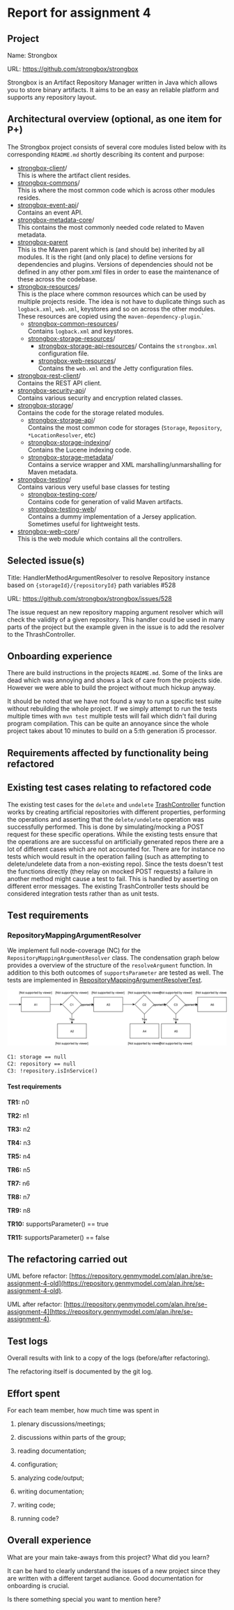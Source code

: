 # Report for assignment 4

## Project

Name: Strongbox

URL: https://github.com/strongbox/strongbox

Strongbox is an Artifact Repository Manager written in Java which allows you to store binary artifacts. It aims to be an easy an reliable platform and supports any repository layout.

## Architectural overview (optional, as one item for P+)

The Strongbox project consists of several core modules listed below with its corresponding `README.md` shortly describing its content and purpose: 

- [strongbox-client](https://github.com/strongbox/strongbox/tree/master/strongbox-client)/  
This is where the artifact client resides.
- [strongbox-commons](https://github.com/strongbox/strongbox/tree/master/strongbox-commons)/  
This is where the most common code which is across other modules resides.
- [strongbox-event-api](https://github.com/strongbox/strongbox/tree/master/strongbox-event-api)/  
Contains an event API.
- [strongbox-metadata-core](https://github.com/strongbox/strongbox/tree/master/strongbox-metadata-core)/  
This contains the most commonly needed code related to Maven metadata.
- [strongbox-parent](https://github.com/strongbox/strongbox-parent/tree/master)  
This is the Maven parent which is (and should be) inherited by all modules. It is the right (and only place) to define versions for dependencies and plugins. Versions of dependencies should not be defined in any other pom.xml files in order to ease the maintenance of these across the codebase.
- [strongbox-resources](https://github.com/strongbox/strongbox/tree/master/strongbox-resources)/  
This is the place where common resources which can be used by multiple projects reside. The idea is not have to duplicate things such as `logback.xml`, `web.xml`, keystores and so on across the other modules. These resources are copied using the `maven-dependency-plugin`.`
  - [strongbox-common-resources](https://github.com/strongbox/strongbox/tree/master/strongbox-resources/strongbox-common-resources)/  
Contains `logback.xml` and keystores.
  - [strongbox-storage-resources](https://github.com/strongbox/strongbox/tree/master/strongbox-resources/strongbox-storage-resources)/  
    - [strongbox-storage-api-resources](https://github.com/strongbox/strongbox/tree/master/strongbox-resources/strongbox-storage-resources/strongbox-storage-api-resources)/
Contains the `strongbox.xml` configuration file.
    - [strongbox-web-resources](https://github.com/strongbox/strongbox/tree/master/strongbox-resources/strongbox-web-resources)/  
Contains the `web.xml` and the Jetty configuration files.
- [strongbox-rest-client](https://github.com/strongbox/strongbox/tree/master/strongbox-rest-client)/  
Contains the REST API client.
- [strongbox-security-api](https://github.com/strongbox/strongbox/tree/master/strongbox-security-api)/  
Contains various security and encryption related classes.
- [strongbox-storage](https://github.com/strongbox/strongbox/tree/master/strongbox-storage)/  
Contains the code for the storage related modules.
  - [strongbox-storage-api](https://github.com/strongbox/strongbox/tree/master/strongbox-storage/strongbox-storage-api)/  
Contains the most common code for storages (`Storage`, `Repository`, `*LocationResolver`, etc)
  - [strongbox-storage-indexing](https://github.com/strongbox/strongbox/tree/master/strongbox-storage/strongbox-storage-indexing)/  
Contains the Lucene indexing code.
  - [strongbox-storage-metadata](https://github.com/strongbox/strongbox/tree/master/strongbox-storage/strongbox-storage-metadata)/  
Contains a service wrapper and XML marshalling/unmarshalling for Maven metadata.
- [strongbox-testing](https://github.com/strongbox/strongbox/tree/master/strongbox-testing)/  
Contains various very useful base classes for testing
  - [strongbox-testing-core](https://github.com/strongbox/strongbox/tree/master/strongbox-testing/strongbox-testing-core)/  
Contains code for generation of valid Maven artifacts.
  - [strongbox-testing-web](https://github.com/strongbox/strongbox/tree/master/strongbox-testing/strongbox-testing-web)/  
Contains a dummy implementation of a Jersey application. Sometimes useful for lightweight tests.
- [strongbox-web-core](https://github.com/strongbox/strongbox/tree/master/strongbox-web-core)/  
This is the web module which contains all the controllers.

## Selected issue(s)

Title: HandlerMethodArgumentResolver to resolve Repository instance based on `{storageId}/{repositoryId}` path variables #528

URL: https://github.com/strongbox/strongbox/issues/528

The issue request an new repository mapping argument resolver which will check the validity of a given repository. This handler could be used in many parts of the project but the example given in the issue is to add the resolver to the ThrashController.

## Onboarding experience

There are build instructions in the projects `README.md`. Some of the links are dead which was annoying and shows a lack of care from the projects side. However we were able to build the project without much hickup anyway.

It should be noted that we have not found a way to run a specific test suite 
without rebuilding the whole project. If we simply attempt to run the tests 
multiple times with `mvn test` multiple tests will fail which didn't fail during
program compilation. This can be quite an annoyance since the whole project
takes about 10 minutes to build on a 5:th generation i5 processor.

## Requirements affected by functionality being refactored

## Existing test cases relating to refactored code

The existing test cases for the `delete` and `undelete` [TrashController](./strongbox-web-core/src/main/java/org/carlspring/strongbox/controllers/TrashController.java) 
function works by creating artificial repositories with different properties, 
performing the operations and asserting that the `delete/undelete` operation 
was successfully performed. This is done by simulating/mocking a POST request
for these specific operations. While the existing tests ensure that the operations
are are successful on artificially generated repos there are a lot of different 
cases which are not accounted for. There are for instance no tests which would 
result in the operation failing (such as attempting to delete/undelete data 
from a non-existing repo). Since the tests doesn't test the functions directly 
(they relay on mocked POST requests) a failure in another method might cause a 
test to fail. This is handled by asserting on different error messages. The 
existing TrashController tests should be considered integration tests rather 
than as unit tests.

## Test requirements 

### RepositoryMappingArgumentResolver

We implement full node-coverage (NC) for the `RepositoryMappingArgumentResolver`
class. The condensation graph below provides a overview of the structure of the 
`resolveArgument` function. In addition to this both outcomes of `supportsParameter`
are tested as well. The tests are implemented in [RepositoryMappingArgumentResolverTest](./strongbox-web-core/src/test/java/org/carlspring/strongbox/controllers/RepositoryMappingArgumentResolverTest.java).

![Condensation graph for resolveArgument](./doc-resources/Condensation_graph_resolve_argument.svg)

```
C1: storage == null
C2: repository == null
C3: !repository.isInService()
```

#### Test requirements

**TR1:** n0

**TR2:** n1

**TR3:** n2

**TR4:** n3

**TR5:** n4

**TR6:** n5

**TR7:** n6

**TR8:** n7

**TR9:** n8

**TR10:** supportsParameter() == true

**TR11:** supportsParameter() == false


## The refactoring carried out

UML before refactor: [https://repository.genmymodel.com/alan.ihre/se-assignment-4-old](https://repository.genmymodel.com/alan.ihre/se-assignment-4-old).

UML after refactor: [https://repository.genmymodel.com/alan.ihre/se-assignment-4](https://repository.genmymodel.com/alan.ihre/se-assignment-4).

## Test logs

Overall results with link to a copy of the logs (before/after refactoring).

The refactoring itself is documented by the git log.

## Effort spent

For each team member, how much time was spent in

1. plenary discussions/meetings;

2. discussions within parts of the group;

3. reading documentation;

4. configuration;

5. analyzing code/output;

6. writing documentation;

7. writing code;

8. running code?

## Overall experience

What are your main take-aways from this project? What did you learn?

It can be hard to clearly understand the issues of a new project since they are written with a different target audiance. Good documentation for onboarding is crucial.

Is there something special you want to mention here?
